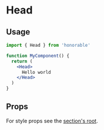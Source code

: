 # Head

## Usage

```jsx
import { Head } from 'honorable'

function MyComponent() {
  return (
    <Head>
      Hello world
    </Head>
  )
}
```

## Props

For style props see the [section's root](/components/html-tags).
